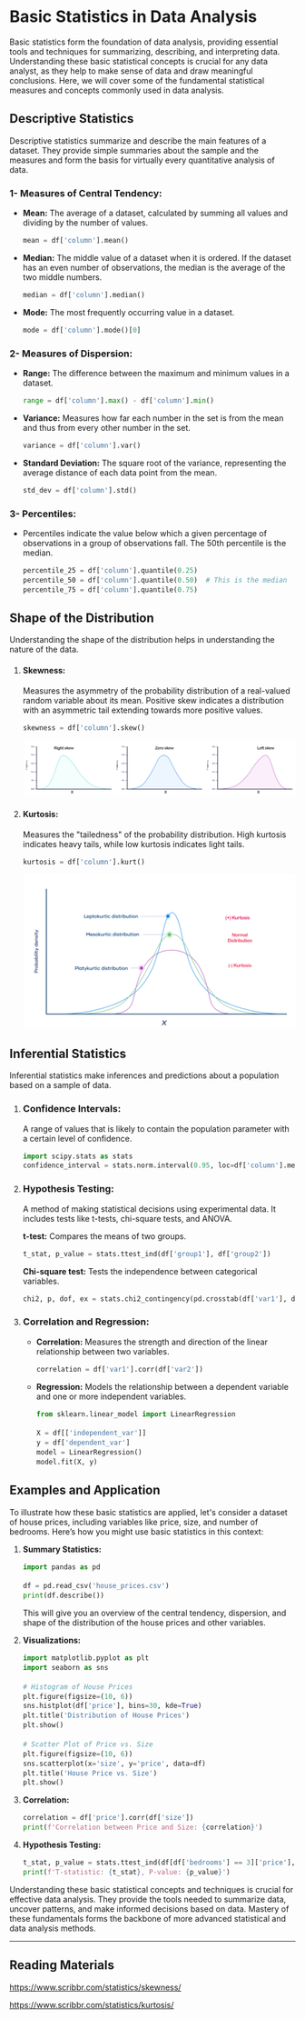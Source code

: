 # Basic Statistics in Data Analysis

Basic statistics form the foundation of data analysis, providing essential tools and techniques for summarizing, describing, and interpreting data. Understanding these basic statistical concepts is crucial for any data analyst, as they help to make sense of data and draw meaningful conclusions. Here, we will cover some of the fundamental statistical measures and concepts commonly used in data analysis.

## Descriptive Statistics

Descriptive statistics summarize and describe the main features of a dataset. They provide simple summaries about the sample and the measures and form the basis for virtually every quantitative analysis of data.

### 1- Measures of Central Tendency:

- **Mean:** The average of a dataset, calculated by summing all values and dividing by the number of values.
  
  ```python
  mean = df['column'].mean()
  ```
- **Median:** The middle value of a dataset when it is ordered. If the dataset has an even number of observations, the median is the average of the two middle numbers.
  ```python
  median = df['column'].median()
  ```
- **Mode:** The most frequently occurring value in a dataset.
  ```python
  mode = df['column'].mode()[0]
  ```

### 2- Measures of Dispersion:

- **Range:** The difference between the maximum and minimum values in a dataset.
  
  ```python
  range = df['column'].max() - df['column'].min()
  ```
- **Variance:** Measures how far each number in the set is from the mean and thus from every other number in the set.
  ```python
  variance = df['column'].var()
  ```
- **Standard Deviation:** The square root of the variance, representing the average distance of each data point from the mean.
  ```python
  std_dev = df['column'].std()
  ```

### 3- Percentiles:

- Percentiles indicate the value below which a given percentage of observations in a group of observations fall. The 50th percentile is the median.
  ```python
  percentile_25 = df['column'].quantile(0.25)
  percentile_50 = df['column'].quantile(0.50)  # This is the median
  percentile_75 = df['column'].quantile(0.75)
  ```

## Shape of the Distribution

Understanding the shape of the distribution helps in understanding the nature of the data.

1. #### Skewness:
    Measures the asymmetry of the probability distribution of a real-valued random variable about its mean. Positive skew indicates a distribution with an asymmetric tail extending towards more positive values.

    ```python
    skewness = df['column'].skew()
    ```
    <img src="./../_assets/Skewness-of-a-distribution.png">

2. #### Kurtosis:

    Measures the "tailedness" of the probability distribution. High kurtosis indicates heavy tails, while low kurtosis indicates light tails.
    
    ```python
    kurtosis = df['column'].kurt()
    ```
    <img src="./../_assets/The-difference-between-skewness-and-kurtosis.png">

## Inferential Statistics

Inferential statistics make inferences and predictions about a population based on a sample of data.

1. ### Confidence Intervals:
    A range of values that is likely to contain the population parameter with a certain level of confidence.
   ```python
   import scipy.stats as stats
   confidence_interval = stats.norm.interval(0.95, loc=df['column'].mean(), scale=df['column'].std())
   ```

2. ### Hypothesis Testing:
    A method of making statistical decisions using experimental data. It includes tests like t-tests, chi-square tests, and ANOVA.
   
   **t-test:** Compares the means of two groups.
   
   ```python
   t_stat, p_value = stats.ttest_ind(df['group1'], df['group2'])
   ```
   
   

    **Chi-square test:** Tests the independence between categorical variables.
    
    ```python
    chi2, p, dof, ex = stats.chi2_contingency(pd.crosstab(df['var1'], df['var2']))
    ```
    
    
    
3. ### Correlation and Regression:
   - **Correlation:** Measures the strength and direction of the linear relationship between two variables.
     ```python
     correlation = df['var1'].corr(df['var2'])
     ```
   - **Regression:** Models the relationship between a dependent variable and one or more independent variables.
     ```python
     from sklearn.linear_model import LinearRegression
     
     X = df[['independent_var']]
     y = df['dependent_var']
     model = LinearRegression()
     model.fit(X, y)
     ```

## Examples and Application

To illustrate how these basic statistics are applied, let's consider a dataset of house prices, including variables like price, size, and number of bedrooms. Here’s how you might use basic statistics in this context:

1. **Summary Statistics:**
   ```python
   import pandas as pd
   
   df = pd.read_csv('house_prices.csv')
   print(df.describe())
   ```

   This will give you an overview of the central tendency, dispersion, and shape of the distribution of the house prices and other variables.

2. **Visualizations:**
   ```python
   import matplotlib.pyplot as plt
   import seaborn as sns
   
   # Histogram of House Prices
   plt.figure(figsize=(10, 6))
   sns.histplot(df['price'], bins=30, kde=True)
   plt.title('Distribution of House Prices')
   plt.show()
   
   # Scatter Plot of Price vs. Size
   plt.figure(figsize=(10, 6))
   sns.scatterplot(x='size', y='price', data=df)
   plt.title('House Price vs. Size')
   plt.show()
   ```

3. **Correlation:**
   ```python
   correlation = df['price'].corr(df['size'])
   print(f'Correlation between Price and Size: {correlation}')
   ```

4. **Hypothesis Testing:**
   ```python
   t_stat, p_value = stats.ttest_ind(df[df['bedrooms'] == 3]['price'], df[df['bedrooms'] == 4]['price'])
   print(f'T-statistic: {t_stat}, P-value: {p_value}')
   ```

Understanding these basic statistical concepts and techniques is crucial for effective data analysis. They provide the tools needed to summarize data, uncover patterns, and make informed decisions based on data. Mastery of these fundamentals forms the backbone of more advanced statistical and data analysis methods.

---

## Reading Materials

https://www.scribbr.com/statistics/skewness/

https://www.scribbr.com/statistics/kurtosis/